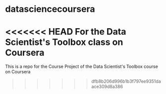 # datasciencecoursera
<<<<<<< HEAD
For the Data Scientist's Toolbox class on Coursera
=======
This is a repo for the Course Project of the Data Scientist's Toolbox course on Coursera
>>>>>>> dfb8b206d996b1b3f797ee9351daace309d8a386
